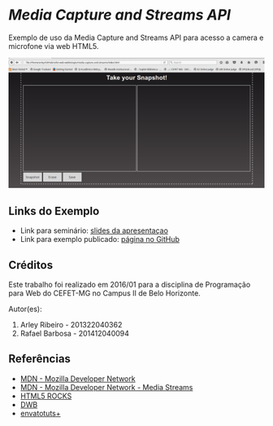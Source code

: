 # _Media Capture and Streams API_

Exemplo de uso da Media Capture and Streams API para acesso a camera e microfone via web HTML5.

![](img/mediastream.png)


## Links do Exemplo

- Link para seminário: [slides da apresentaçao][slides]
- Link para exemplo publicado: [página no GitHub][vivo]

## Créditos

Este trabalho foi realizado em 2016/01 para a disciplina de Programação para Web do CEFET-MG no Campus II de Belo Horizonte.

Autor(es):

1. Arley Ribeiro  - 201322040362
2. Rafael Barbosa - 201412040094


[slides]: http://slides.com/arleyribeiro/deck/fullscreen
[vivo]: https://fegemo.github.io/cefet-web-weblot/apis/media-capture-and-streams/

## Referências

- [MDN - Mozilla Developer Network][page-mozilla]
- [MDN - Mozilla Developer Network - Media Streams][page-media]
- [HTML5 ROCKS][page-rocks]
- [DWB][page-dwb]
- [envatotuts+][page-tuts+]

[page-mozilla]: https://developer.mozilla.org/pt-BR/docs/Web/API/Navigator/getUserMedia
[page-media]: https://developer.mozilla.org/en-US/docs/Web/API/Media_Streams_API#LocalMediaStream
[page-rocks]: http://www.html5rocks.com/pt/tutorials/getusermedia/intro/
[page-dwb]: https://davidwalsh.name/browser-camera
[page-tuts+]: http://code.tutsplus.com/tutorials/getusermedia-using-the-media-capture-and-streams-api--cms-24784